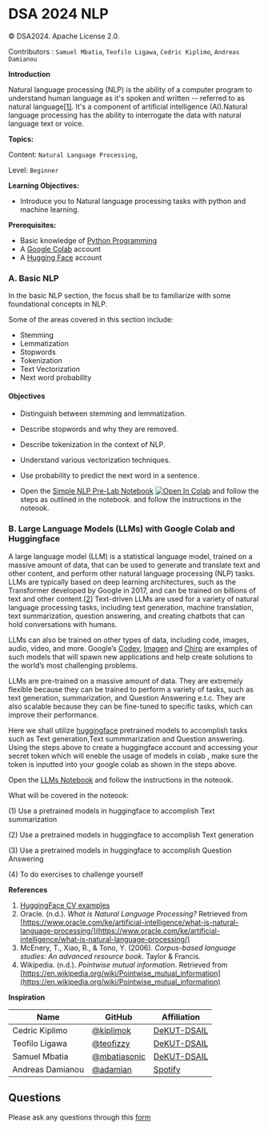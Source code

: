 # DSA 2024 NLP

© DSA2024. Apache License 2.0.

Contributors : `Samuel Mbatia`, `Teofilo Ligawa`, `Cedric Kiplimo`, `Andreas Damianou`


**Introduction**

Natural language processing (NLP) is the ability of a computer program to understand human language as it's spoken and written -- referred to as natural language[[1]](https://www.oracle.com/ke/artificial-intelligence/what-is-natural-language-processing/). It's a component of artificial intelligence (AI).Natural language processing has the ability to interrogate the data with natural language text or voice.

**Topics:**

Content: `Natural Language Processing`,

Level: `Beginner`

**Learning Objectives:**
- Introduce you to Natural language processing tasks with python and machine learning.

**Prerequisites:**
- Basic knowledge of [Python Programming](https://ocw.mit.edu/courses/6-0001-introduction-to-computer-science-and-programming-in-python-fall-2016/)
- A [Google Colab](https://colab.research.google.com/) account
- A [Hugging Face](https://huggingface.co/join)  account

<!-- #region -->
### A. Basic NLP
In the basic NLP section, the focus shall be to familiarize with some foundational concepts in NLP.

Some of the areas covered in this section include:
* Stemming
* Lemmatization
* Stopwords
* Tokenization
* Text Vectorization
* Next word probability

#### Objectives
* Distinguish between stemming and lemmatization.
* Describe stopwords and why they are removed.
* Describe tokenization in the context of NLP.
* Understand various vectorization techniques.
* Use probability to predict the next word in a sentence.

* Open the [Simple NLP Pre-Lab Notebook]() <a target="_blank" href=""><img src="https://colab.research.google.com/assets/colab-badge.svg" alt="Open In Colab"/></a> and follow the steps as outlined in the notebook. and follow the instructions in the noteook.

<!-- #endregion -->

<!-- #region -->
### B. Large Language Models (LLMs) with Google Colab and Huggingface
A large language model (LLM) is a statistical language model, trained on a massive amount of data, that can be used to generate and translate text and other content, and perform other natural language processing (NLP) tasks.
LLMs are typically based on deep learning architectures, such as the Transformer developed by Google in 2017, and can be trained on billions of text and other content.[[2]](https://cloud.google.com/ai/llms)
Text-driven LLMs are used for a variety of natural language processing tasks, including text generation, machine translation, text summarization, question answering, and creating chatbots that can hold conversations with humans.

LLMs can also be trained on other types of data, including code, images, audio, video, and more. Google’s [Codey](https://cloud.google.com/vertex-ai/docs/generative-ai/code/code-models-overview), [Imagen](https://cloud.google.com/vertex-ai/docs/generative-ai/image/overview) and [Chirp](https://cloud.google.com/vertex-ai/docs/generative-ai/speech/speech-to-text) are examples of such models that will spawn new applications and help create solutions to the world’s most challenging problems.

LLMs are pre-trained on a massive amount of data. They are extremely flexible because they can be trained to perform a variety of tasks, such as text generation, summarization, and  Question Answering e.t.c. They are also scalable because they can be fine-tuned to specific tasks, which can improve their performance.

Here we shall utilize [huggingface](https://huggingface.co/models) pretrained models to accomplish tasks such as Text generation,Text summmarization and Question answering. Using the steps above to create a huggingface account and accessing your secret token which will eneble the usage of models in colab , make sure the token is inputted into your google colab as shown in the steps above.

Open the [LLMs Notebook]() and follow the instructions in the noteook.

What will be covered in the noteook:

(1) Use a pretrained models in huggingface to accomplish Text summarization

(2) Use a pretrained models in huggingface to accomplish Text generation

(3) Use a pretrained models in huggingface to accomplish Question Answering

(4) To do exercises to challenge yourself


<!-- #endregion -->

**References**

1. [HuggingFace CV examples](https://huggingface.co/datasets)
3. Oracle. (n.d.). *What is Natural Language Processing?* Retrieved from [https://www.oracle.com/ke/artificial-intelligence/what-is-natural-language-processing/](https://www.oracle.com/ke/artificial-intelligence/what-is-natural-language-processing/)
4. McEnery, T., Xiao, R., & Tono, Y. (2006). *Corpus-based language studies: An advanced resource book*. Taylor & Francis.
5. Wikipedia. (n.d.). *Pointwise mutual information*. Retrieved from [https://en.wikipedia.org/wiki/Pointwise_mutual_information](https://en.wikipedia.org/wiki/Pointwise_mutual_information)


**Inspiration**



| Name              | GitHub                                            | Affiliation                                     |
|-------------------|---------------------------------------------------|-------------------------------------------------|
| Cedric Kiplimo    | [@kiplimok](https://github.com/kiplimock)         | [DeKUT-DSAIL](https://dekut-dsail.github.io)    |
| Teofilo Ligawa    | [@teofizzy](https://github.com/teofizzy)          | [DeKUT-DSAIL](https://dekut-dsail.github.io)    |
| Samuel Mbatia     | [@mbatiasonic](https://github.com/mbatiasonic)    | [DeKUT-DSAIL](https://dekut-dsail.github.io)    |
| Andreas Damianou  | [@adamian](https://github.com/adamian)            | [Spotify](http://andreasdamianou.com/)          |


## Questions

Please ask any questions through this [form](https://forms.gle/cWTba8SHamqhtrP38)
